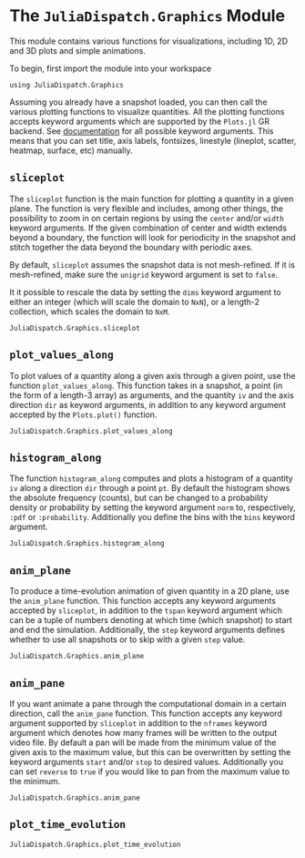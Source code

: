 # The `JuliaDispatch.Graphics` Module

This module contains various functions for visualizations, including 1D, 2D and 3D plots and simple animations.

To begin, first import the module into your workspace 

```@repl
using JuliaDispatch.Graphics
```

Assuming you already have a snapshot loaded, you can then call the various plotting functions to visualize quantities. All the plotting functions accepts keyword arguments which are supported by the `Plots.jl` GR backend. See [documentation](http://docs.juliaplots.org/latest/generated/gr/) for all possible keyword arguments. This means that you can set title, axis labels, fontsizes, linestyle (lineplot, scatter, heatmap, surface, etc) manually. 

## `sliceplot`

The `sliceplot` function is the main function for plotting a quantity in a given plane. The function is very flexible and includes, among other things, the possibility to zoom in on certain regions by using the `center` and/or `width` keyword arguments. If the given combination of center and width extends beyond a boundary, the function will look for periodicity in the snapshot and stitch together the data beyond the boundary with periodic axes.

By default, `sliceplot` assumes the snapshot data is not mesh-refined. If it is mesh-refined, make sure the `unigrid` keyword argument is set to `false`.

It it possible to rescale the data by setting the `dims` keyword argument to either an integer (which will scale the domain to `NxN`), or a length-2 collection, which scales the domain to `NxM`. 

```@docs
JuliaDispatch.Graphics.sliceplot
```

## `plot_values_along`

To plot values of a quantity along a given axis through a given point, use the function `plot_values_along`. This function takes in a snapshot, a point (in the form of a length-3 array) as arguments, and the quantity `iv` and the axis direction `dir` as keyword arguments, in addition to any keyword argument accepted by the `Plots.plot()` function.

```@docs
JuliaDispatch.Graphics.plot_values_along
```

## `histogram_along`

The function `histogram_along` computes and plots a histogram of a quantity `iv` along a direction `dir` through a point `pt`. By default the histogram shows the absolute frequency (counts), but can be changed to a probability density or probability by setting the keyword argument `norm` to, respectively, `:pdf` or `:probability`. Additionally you define the bins with the `bins` keyword argument. 

```@docs
JuliaDispatch.Graphics.histogram_along
```

## `anim_plane`

To produce a time-evolution animation of given quantity in a 2D plane, use the `anim_plane` function. This function accepts any keyword arguments accepted by `sliceplot`, in addition to the `tspan` keyword argument which can be a tuple of numbers denoting at which time (which snapshot) to start and end the simulation. Additionally, the `step` keyword arguments defines whether to use all snapshots or to skip with a given `step` value.

```@docs
JuliaDispatch.Graphics.anim_plane
```

## `anim_pane`

If you want animate a pane through the computational domain in a certain direction, call the `anim_pane` function. This function accepts any keyword argument supported by `sliceplot` in addition to the `nframes` keyword argument which denotes how many frames will be written to the output video file. By default a pan will be made from the minimum value of the given axis to the maximum value, but this can be overwritten by setting the keyword arguments `start` and/or `stop` to desired values. Additionally you can set `reverse` to `true` if you would like to pan from the maximum value to the minimum. 

```@docs
JuliaDispatch.Graphics.anim_pane
```

## `plot_time_evolution`

```@docs
JuliaDispatch.Graphics.plot_time_evolution
```